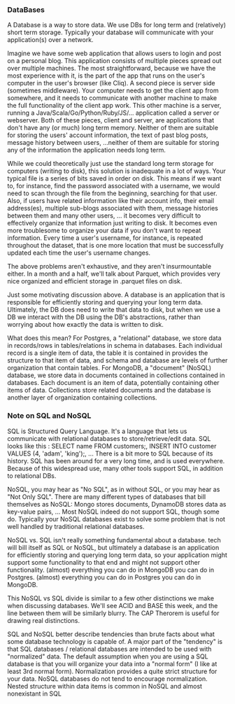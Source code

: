 ### DataBases

A Database is a way to store data.  We use DBs for long term and (relatively) short term storage.  Typically your database will communicate with your application(s) over a network.

Imagine we have some web application that allows users to login and post on a personal blog.  This application consists of multiple pieces spread out over multiple machines.  The most straightforward, because we have the most experience with it, is the part of the app that runs on the user's computer in the user's browser (like Cliq).  A second piece is server side (sometimes middleware).  Your computer needs to get the client app from somewhere, and it needs to communicate with another machine to make the full functionality of the client app work.  This other machine is a server, running a Java/Scala/Go/Python/Ruby/JS/... application called a server or webserver.  Both of these pieces, client and server, are applications that don't have any (or much) long term memory.  Neither of them are suitable for storing the users' account information, the text of past blog posts, message history between users, ...neither of them are suitable for storing any of the information the application needs long term.

While we could theoretically just use the standard long term storage for computers (writing to disk), this solution is inadequate in a lot of ways.  Your typical file is a series of bits saved in order on disk.  This means if we want to, for instance, find the password associated with a username, we would need to scan through the file from the beginning, searching for that user.  Also, if users have related information like their account info, their email address(es), multiple sub-blogs associated with them, message histories between them and many other users, ... it becomes very difficult to effectively organize that information just writing to disk.  It becomes even more troublesome to organize your data if you don't want to repeat information.  Every time a user's username, for instance, is repeated throughout the dataset, that is one more location that must be successfully updated each time the user's username changes.

The above problems aren't exhaustive, and they aren't insurmountable either.  In a month and a half, we'll talk about Parquet, which provides very nice organized and efficient storage in .parquet files on disk.

Just some motivating discussion above.  A database is an application that is responsible for efficiently storing and querying your long term data.  Ultimately, the DB does need to write that data to disk, but when we use a DB we interact with the DB using the DB's abstractions, rather than worrying about how exactly the data is written to disk.

What does this mean?  For Postgres, a "relational" database, we store data in records/rows in tables/relations in schema in databases.  Each individual record is a single item of data, the table it is contained in provides the structure to that item of data, and schema and database are levels of further organization that contain tables.  For MongoDB, a "document" (NoSQL) database, we store data in documents contained in collections contained in databases.  Each document is an item of data, potentially containing other items of data.  Collections store related documents and the database is another layer of organization containing collections.

### Note on SQL and NoSQL
SQL is Structured Query Language.  It's a language that lets us communicate with relational databases to store/retrieve/edit data.  SQL looks like this : SELECT name FROM customers;, INSERT INTO customer VALUES (4, 'adam', 'king');, ...  There is a bit more to SQL because of its history.  SQL has been around for a very long time, and is used everywhere.  Because of this widespread use, many other tools support SQL, in addition to relational DBs.

NoSQL, you may hear as "No SQL", as in without SQL, or you may hear as "Not Only SQL".  There are many different types of databases that bill themselves as NoSQL: Mongo stores documents, DynamoDB stores data as key-value pairs, ...  Most NoSQL indeed do not support SQL, though some do.  Typically your NoSQL databases exist to solve some problem that is not well handled by traditional relational databases.

NoSQL vs. SQL isn't really something fundamental about a database.  tech will bill itself as SQL or NoSQL, but ultimately a database is an application for efficiently storing and querying long term data, so your application might support some functionality to that end and might not support other functionality.  (almost) everything you can do in MongoDB you can do in Postgres.  (almost) everything you can do in Postgres you can do in MongoDB.

This NoSQL vs SQL divide is similar to a few other distinctions we make when discussing databases.  We'll see ACID and BASE this week, and the line between them will be similarly blurry.  The CAP Therorem is useful for drawing real distinctions.

SQL and NoSQL better describe tendencies than brute facts about what some database technology is capable of.  A major part of the "tendency" is that SQL databases / relational databases are intended to be used with "normalized" data.  The default assumption when you are using a SQL database is that you will organize your data into a "normal form" (I like at least 3rd normal form).  Normalization provides a quite strict structure for your data.  NoSQL databases do not tend to encourage normalization.  Nested structure within data items is common in NoSQL and almost nonexistant in SQL

